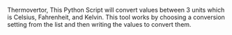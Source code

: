 Thermovertor,
This Python Script will convert values between 3 units which is Celsius, Fahrenheit, and Kelvin.
This tool works by choosing a conversion setting from the list and then writing the values to convert them.
